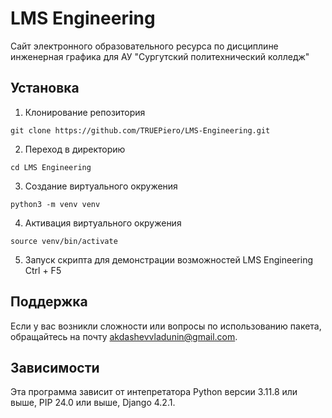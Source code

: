# LMS Engineering
Сайт электронного образовательного ресурса по дисциплине инженерная графика для АУ "Сургутский политехнический колледж" <!-- описание репозитория -->


<!--Установка-->
## Установка
1. Клонирование репозитория 

```git clone https://github.com/TRUEPiero/LMS-Engineering.git```

2. Переход в директорию 

```cd LMS Engineering```

3. Создание виртуального окружения

```python3 -m venv venv```

4. Активация виртуального окружения

```source venv/bin/activate```

5. Запуск скрипта для демонстрации возможностей LMS Engineering
Ctrl + F5

<!--Поддержка-->
## Поддержка
Если у вас возникли сложности или вопросы по использованию пакета, обращайтесь на почту <akdashevvladunin@gmail.com>.

<!--зависимости-->
## Зависимости
Эта программа зависит от интепретатора Python версии 3.11.8 или выше, PIP 24.0 или выше, Django 4.2.1. 
